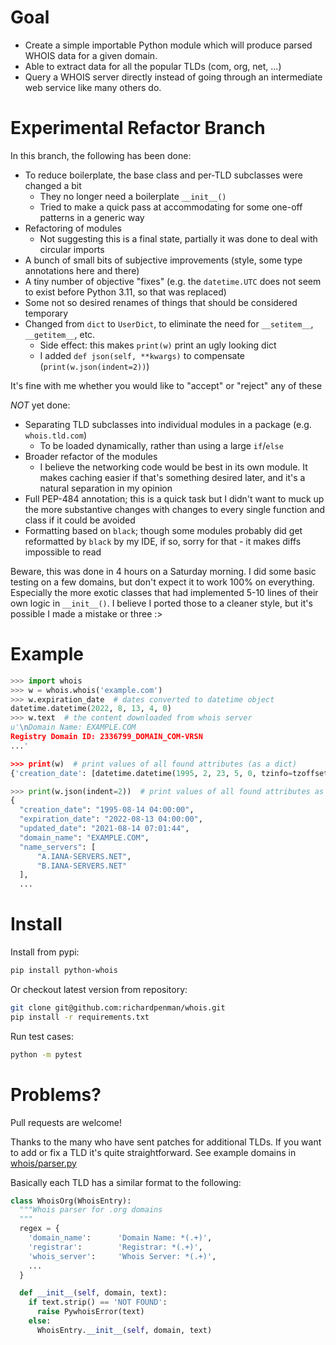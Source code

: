 Goal
====

-  Create a simple importable Python module which will produce parsed
   WHOIS data for a given domain.
-  Able to extract data for all the popular TLDs (com, org, net, ...)
-  Query a WHOIS server directly instead of going through an
   intermediate web service like many others do.

Experimental Refactor Branch
============================

In this branch, the following has been done:

- To reduce boilerplate, the base class and per-TLD subclasses were changed a bit
  - They no longer need a boilerplate `__init__()`
  - Tried to make a quick pass at accommodating for some one-off patterns in a generic way
- Refactoring of modules
  - Not suggesting this is a final state, partially it was done to deal with circular imports
- A bunch of small bits of subjective improvements (style, some type annotations here and there)
- A tiny number of objective "fixes" (e.g. the `datetime.UTC` does not seem to exist before Python 3.11,
  so that was replaced)
- Some not so desired renames of things that should be considered temporary
- Changed from `dict` to `UserDict`, to eliminate the need for `__setitem__`, `__getitem__`, etc.
  - Side effect: this makes `print(w)` print an ugly looking dict
  - I added `def json(self, **kwargs)` to compensate (`print(w.json(indent=2))`)

It's fine with me whether you would like to "accept" or "reject" any of these

*NOT* yet done:

- Separating TLD subclasses into individual modules in a package (e.g. `whois.tld.com`)
  - To be loaded dynamically, rather than using a large `if`/`else`
- Broader refactor of the modules
  - I believe the networking code would be best in its own module. It makes
    caching easier if that's something desired later, and it's a natural
    separation in my opinion
- Full PEP-484 annotation; this is a quick task but I didn't want to muck up
  the more substantive changes with changes to every single function and class
  if it could be avoided
- Formatting based on `black`; though some modules probably did get reformatted
  by `black` by my IDE, if so, sorry for that - it makes diffs impossible to
  read

Beware, this was done in 4 hours on a Saturday morning. I did some basic testing
on a few domains, but don't expect it to work 100% on everything. Especially
the more exotic classes that had implemented 5-10 lines of their own logic in
`__init__()`. I believe I ported those to a cleaner style, but it's possible
I made a mistake or three :>

Example
=======

```python
>>> import whois
>>> w = whois.whois('example.com')
>>> w.expiration_date  # dates converted to datetime object
datetime.datetime(2022, 8, 13, 4, 0)
>>> w.text  # the content downloaded from whois server
u'\nDomain Name: EXAMPLE.COM
Registry Domain ID: 2336799_DOMAIN_COM-VRSN
...'

>>> print(w)  # print values of all found attributes (as a dict)
{'creation_date': [datetime.datetime(1995, 2, 23, 5, 0, tzinfo=tzoffset('UTC', 0)), ...

>>> print(w.json(indent=2))  # print values of all found attributes as pretty-printed JSON
{
  "creation_date": "1995-08-14 04:00:00",
  "expiration_date": "2022-08-13 04:00:00",
  "updated_date": "2021-08-14 07:01:44",
  "domain_name": "EXAMPLE.COM",
  "name_servers": [
      "A.IANA-SERVERS.NET",
      "B.IANA-SERVERS.NET"
  ],
  ...

```

Install
=======

Install from pypi:

```bash
pip install python-whois
```

Or checkout latest version from repository:

```bash
git clone git@github.com:richardpenman/whois.git
pip install -r requirements.txt
```

Run test cases:

```bash
python -m pytest
```

Problems?
=========

Pull requests are welcome! 

Thanks to the many who have sent patches for additional TLDs. If you want to add or fix a TLD it's quite straightforward. 
See example domains in [whois/parser.py](https://github.com/richardpenman/whois/blob/master/whois/parser.py)

Basically each TLD has a similar format to the following:

```python
class WhoisOrg(WhoisEntry):
  """Whois parser for .org domains
  """
  regex = {
    'domain_name':      'Domain Name: *(.+)',
    'registrar':        'Registrar: *(.+)',
    'whois_server':     'Whois Server: *(.+)',
    ...
  }

  def __init__(self, domain, text):
    if text.strip() == 'NOT FOUND':
      raise PywhoisError(text)
    else:
      WhoisEntry.__init__(self, domain, text)
```
